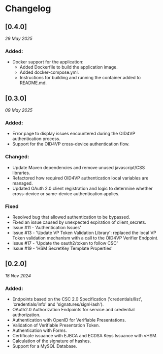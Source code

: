 # Changelog

## [0.4.0]
_29 May 2025_

### Added:
- Docker support for the application:
  - Added Dockerfile to build the application image.
  - Added docker-compose.yml.
  - Instructions for building and running the container added to README.md.

## [0.3.0]
_09 May 2025_

### Added:
- Error page to display issues encountered during the OID4VP authentication process.
- Support for the OID4VP cross-device authentication flow.

### Changed:
- Update Maven dependencies and remove unused javascript/CSS libraries.
- Refactored how required OID4VP authentication local variables are managed.
- Updated OAuth 2.0 client registration and logic to determine whether cross-device or same-device authentication applies.

### Fixed
- Resolved bug that allowed authentication to be bypassed.
- Fixed an issue caused by unexpected expiration of client_secrets.
- Issue #11 - 'Authentication Issues'
- Issue #13 - 'Update VP Token Validation Library': replaced the local VP Token validation mechanism with a call to the OID4VP Verifier Endpoint.
- Issue #17 - 'Update the oauth2/token to follow CSC'
- Issue #19 - 'HSM SecretKey Template Properties'

## [0.2.0]

_18 Nov 2024_

### Added:

- Endpoints based on the CSC 2.0 Specification ('credentials/list', 'credentials/info' and 'signatures/signHash').
- OAuth2.0 Authorization Endpoints for service and credential authorization.
- Authentication with OpenID for Verifiable Presentations.
- Validation of Verifiable Presentation Token.
- Authentication with Forms.
- Certificate issuance with EJBCA and ECDSA Keys Issuance with vHSM.
- Calculation of the signature of hashes.
- Support for a MySQL Database.